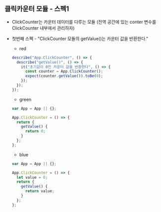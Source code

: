 ## 클릭카운터 모듈 - 스펙1

- ClickCounter는 카운터 데이터를 다루는 모듈 (전역 공간에 있는 conter 변수를 ClickCounter 내부에서 관리하자)
- 첫번째 스펙 - "ClickCounter 모듈의 getValue()는 카운터 값을 반환한다."

  - red

  ```javascript
  describe("App.ClickCounter", () => {
    describe("getValue()", () => {
      it("초기값이 0인 카운터 값을 반환한다", () => {
        const counter = App.ClickCounter();
        expect(counter.getValue()).toBe(0);
      });
    });
  });
  ```

  - green

  ```javascript
  var App = App || {};

  App.ClickCounter = () => {
    return {
      getValue() {
        return 0;
      }
    };
  };
  ```

  - blue

  ```javascript
  var App = App || {};

  App.ClickCounter = () => {
    let value = 0;
    return {
      getValue() {
        return value;
      }
    };
  };
  ```
